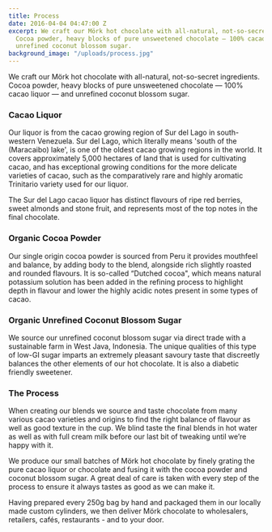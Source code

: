 ```yaml
---
title: Process
date: 2016-04-04 04:47:00 Z
excerpt: We craft our Mörk hot chocolate with all-natural, not-so-secret ingredients.
  Cocoa powder, heavy blocks of pure unsweetened chocolate — 100% cacao liquor — and
  unrefined coconut blossom sugar.
background_image: "/uploads/process.jpg"
---
```


We craft our Mörk hot chocolate with all-natural, not-so-secret ingredients. Cocoa powder, heavy blocks of pure unsweetened chocolate — 100% cacao liquor — and unrefined coconut blossom sugar.

### Cacao Liquor
Our liquor is from the cacao growing region of Sur del Lago in south-western Venezuela. Sur del Lago, which literally means 'south of the (Maracaibo) lake', is one of the oldest cacao growing regions in the world. It covers approximately 5,000 hectares of land that is used for cultivating cacao, and has exceptional growing conditions for the more delicate varieties of cacao, such as the comparatively rare and highly aromatic Trinitario variety used for our liquor.

The Sur del Lago cacao liquor has distinct flavours of ripe red berries, sweet almonds and stone fruit, and represents most of the top notes in the final chocolate.

### Organic Cocoa Powder
Our single origin cocoa powder is sourced from Peru it provides mouthfeel and balance, by adding body to the blend, alongside rich slightly roasted and rounded flavours. It is so-called “Dutched cocoa", which means natural potassium solution has been added in the refining process to highlight depth in flavour and lower the highly acidic notes present in some types of cacao.

### Organic Unrefined Coconut Blossom Sugar
We source our unrefined coconut blossom sugar via direct trade with a sustainable farm in West Java, Indonesia. The unique qualities of this type of low-GI sugar imparts an extremely pleasant savoury taste that discreetly balances the other elements of our hot chocolate. It is also a diabetic friendly sweetener.

### The Process
When creating our blends we source and taste chocolate from many various cacao varieties and origins to find the right balance of flavour as well as good texture in the cup. We blind taste the final blends in hot water as well as with full cream milk before our last bit of tweaking until we’re happy with it.

We produce our small batches of Mörk hot chocolate by finely grating the pure cacao liquor or chocolate and fusing it with the cocoa powder and coconut blossom sugar. A great deal of care is taken with every step of the process to ensure it always tastes as good as we can make it.

Having prepared every 250g bag by hand and packaged them in our locally made custom cylinders, we then deliver Mörk chocolate to wholesalers, retailers, cafés, restaurants - and to your door.
